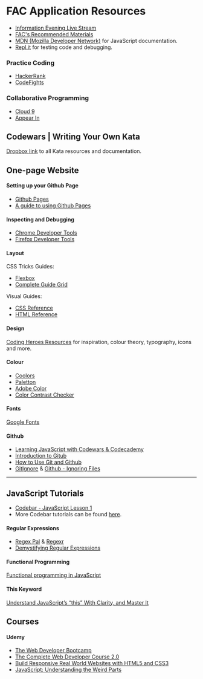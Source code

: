 # FAC Application Resources

- [Information Evening Live Stream](https://www.facebook.com/foundersandcoders/videos/vb.1403975299820269/1890239881193806/?type=2&theater) 
- [FAC's Recommended Materials](https://github.com/foundersandcoders/recommended-materials)
- [MDN (Mozilla Developer Network)](https://developer.mozilla.org/en-US/) for JavaScript documentation.
- [Repl.it](https://repl.it/) for testing code and debugging.

### Practice Coding

- [HackerRank](https://www.hackerrank.com/)
- [CodeFights](https://codefights.com/)

### Collaborative Programming

- [Cloud 9](https://c9.io/)
- [Appear In](https://appear.in)


## Codewars | Writing Your Own Kata 

[Dropbox link](http://bit.ly/2fEo24Z) to all Kata resources and documentation.


## One-page Website

#### Setting up your Github Page

- [Github Pages](https://pages.github.com/)
- [A guide to using Github Pages](https://www.thinkful.com/learn/a-guide-to-using-github-pages/)

#### Inspecting and Debugging

- [Chrome Developer Tools](https://developer.chrome.com/devtools)
- [Firefox Developer Tools](https://www.mozilla.org/en-GB/firefox/developer/)

#### Layout

CSS Tricks Guides:
- [Flexbox](https://css-tricks.com/snippets/css/a-guide-to-flexbox/) 
- [Complete Guide Grid](https://css-tricks.com/snippets/css/complete-guide-grid/)

Visual Guides:
- [CSS Reference](http://cssreference.io/)
- [HTML Reference](http://htmlreference.io/)

#### Design

[Coding Heroes Resources](http://codingheroes.io/resources/) for inspiration, colour theory, typography, icons and more.

#### Colour

- [Coolors](https://coolors.co/)
- [Paletton](http://paletton.com/#uid=1000u0kllllaFw0g0qFqFg0w0aF)
- [Adobe Color](https://color.adobe.com/create/color-wheel/?base=2&rule=Compound&selected=1&name=My%20Color%20Theme&mode=rgb&rgbvalues=0.8,0.47037097782831555,0.07999999999999999,0.6,0.43518548891415776,0.24,1,0.25051524698392313,0,0.25,1,0.6146313567957691,0.07999999999999999,0.8,0.22627251761845396&swatchOrder=0,1,2,3,4)
- [Color Contrast Checker](http://webaim.org/resources/contrastchecker/)

#### Fonts

[Google Fonts](https://fonts.google.com/)

#### Github

- [Learning JavaScript with Codewars & Codecademy](https://github.com/codingforeveryone/learning-with-codewars-and-codecademy)
- [Introduction to Gitub](https://egghead.io/lessons/javascript-introduction-to-github)
- [How to Use Git and Github](https://www.udacity.com/course/how-to-use-git-and-github--ud775)
- [GitIgnore](https://www.atlassian.com/git/tutorials/gitignore) & [Github - Ignoring Files](https://help.github.com/articles/ignoring-files/)

***

## JavaScript Tutorials

- [Codebar - JavaScript Lesson 1](http://tutorials.codebar.io/js/lesson1/tutorial.htmlhttp://tutorials.codebar.io/js/lesson2/tutorial.html) 
- More Codebar tutorials can be found [here](http://tutorials.codebar.io/).

#### Regular Expressions
- [Regex Pal](http://www.regexpal.com/) & [Regexr](http://regexr.com/)
- [Demystifying Regular Expressions](https://www.youtube.com/watch?v=EkluES9Rvak)

#### Functional Programming

[Functional programming in JavaScript](https://www.youtube.com/playlist?)

#### This Keyword
[Understand JavaScript’s “this” With Clarity, and Master It](http://javascriptissexy.com/understand-javascripts-this-with-clarity-and-master-it/)


## Courses

#### Udemy

- [The Web Developer Bootcamp](https://www.udemy.com/the-web-developer-bootcamp/)
- [The Complete Web Developer Course 2.0](https://www.udemy.com/the-complete-web-developer-course-2/)
- [Build Responsive Real World Websites with HTML5 and CSS3](https://www.udemy.com/design-and-develop-a-killer-website-with-html5-and-css3/)
- [JavaScript: Understanding the Weird Parts](https://www.udemy.com/understand-javascript/learn/v4/)
